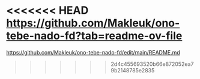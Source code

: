 <<<<<<< HEAD
https://github.com/Makleuk/ono-tebe-nado-fd?tab=readme-ov-file
=======
https://github.com/Makleuk/ono-tebe-nado-fd/edit/main/README.md
>>>>>>> 2d4c455693520b66e872052ea79b2148785e2835
